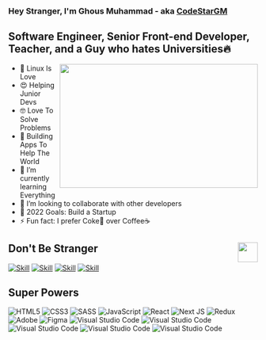
### Hey Stranger, I'm Ghous Muhammad - aka [CodeStarGM][website]

## Software Engineer, Senior Front-end Developer, Teacher, and a Guy who hates Universities🔥
<img style="width:400px; height:250px;" align="right" src="https://i.ibb.co/jVFmgZs/toothless.png"/>

- 🖤 Linux Is Love
- 😍 Helping Junior Devs
- 🤓 Love To Solve Problems
- 🔭 Building Apps To Help The World
- 🌱 I’m currently learning Everything
- 👯 I’m looking to collaborate with other developers
- 🥅 2022 Goals: Build a Startup
- ⚡ Fun fact: I prefer Coke🥤 over Coffee☕

## Don't Be Stranger<img src="https://storage.googleapis.com/gweb-uniblog-publish-prod/original_images/shake.gif" width='40px' align='right'/>


[![Skill](https://img.shields.io/badge/Twitter-1DA1F2?style=for-the-badge&logo=twitter&logoColor=white)](https://twitter.com/codestar0_0)
[![Skill](https://img.shields.io/badge/Email-ff4d4d?style=for-the-badge&logo=gmail&logoColor=white)](codestargm@gmail.com)
[![Skill](https://img.shields.io/badge/Discord-100000?style=for-the-badge&logo=discord&logoColor=white)](https://github.com/CodeStarGM)
[![Skill](https://img.shields.io/badge/Portfolio-ccff33?style=for-the-badge&logo=google&logoColor=white)][website]

## Super Powers
<img alt="HTML5" src="https://img.shields.io/badge/html5%20-%23E34F26.svg?&style=for-the-badge&logo=html5&logoColor=white"/> <img alt="CSS3" src="https://img.shields.io/badge/css3%20-%231572B6.svg?&style=for-the-badge&logo=css3&logoColor=white"/> <img alt="SASS" src="https://img.shields.io/badge/SASS%20-hotpink.svg?&style=for-the-badge&logo=SASS&logoColor=white"/>  <img alt="JavaScript" src="https://img.shields.io/badge/javascript%20-%23323330.svg?&style=for-the-badge&logo=javascript&logoColor=%23F7DF1E"/> <img alt="React" src="https://img.shields.io/badge/react%20-%2320232a.svg?&style=for-the-badge&logo=react&logoColor=%2361DAFB"/> <img alt="Next JS" src="https://img.shields.io/badge/next%20js%20-%23000000.svg?&style=for-the-badge&logo=next.js&logoColor=white"/> <img alt="Redux" src="https://img.shields.io/badge/redux%20-%23593d88.svg?&style=for-the-badge&logo=redux&logoColor=white"/>  <img alt="Adobe" src="https://img.shields.io/badge/Firebase%20-%23ff9933.svg?&style=for-the-badge&logo=firebase&logoColor=white"/> <img alt="Figma" src="https://img.shields.io/badge/figma%20-%23F24E1E.svg?&style=for-the-badge&logo=figma&logoColor=white"/> 
<img alt="Visual Studio Code" src="https://img.shields.io/badge/Tailwindcss-00bfff.svg?&style=for-the-badge&logo=tailwindcss&logoColor=white"/>
<img alt="Visual Studio Code" src="https://img.shields.io/badge/Bootstrap-6600cc.svg?&style=for-the-badge&logo=bootstrap&logoColor=white"/>
<img alt="Visual Studio Code" src="https://img.shields.io/badge/Python-ffff4d.svg?&style=for-the-badge&logo=python&logoColor="/>
<img alt="Visual Studio Code" src="https://img.shields.io/badge/Django-00cc44.svg?&style=for-the-badge&logo=django&logoColor="/> <img alt="Visual Studio Code" src="https://img.shields.io/badge/Visual%20Studio-0078d7.svg?&style=for-the-badge&logo=visual-studio-code&logoColor=white"/>








[website]: https://github.com/CodeStarGM

